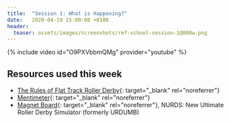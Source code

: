 ```yaml
---
title:  "Session 1: What is Happening?"
date:   2020-04-19 15:00:00 +0100
header:
  teaser: assets/images/screenshots/ref-school-session-1@800w.png
---
```

<!-- more -->

{% include video id="O9PXVbbmQMg" provider="youtube" %}

## Resources used this week
- [The Rules of Flat Track Roller Derby][]{: target="_blank" rel="noreferrer"}
- [Mentimeter][]{: target="_blank" rel="noreferrer"}
- [Magnet Board][]{: target="_blank" rel="noreferrer"}, NURDS: New Ultimate Roller Derby Simulator (formerly URDUMB)

[The Rules of Flat Track Roller Derby]: <https://rules.wftda.com> "The Rules of Flat Track Roller Derby"
[Mentimeter]: <https://www.mentimeter.com>
[Magnet Board]: <https://nurds.space> "NURDS: New Ultimate Roller Derby Simulator"

